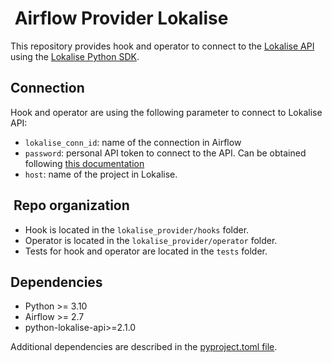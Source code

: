#  Airflow Provider Lokalise

This repository provides hook and operator to connect to the [Lokalise API](https://developers.lokalise.com/reference/lokalise-rest-api) using the [Lokalise Python SDK](https://github.com/lokalise/python-lokalise-api).

## Connection

Hook and operator are using the following parameter to connect to Lokalise API:

* `lokalise_conn_id`: name of the connection in Airflow
* `password`: personal API token to connect to the API. Can be obtained following [this documentation](https://developers.lokalise.com/reference/api-authentication)
* `host`: name of the project in Lokalise.

##  Repo organization

* Hook is located in the `lokalise_provider/hooks` folder.
* Operator is located in the `lokalise_provider/operator` folder.
* Tests for hook and operator are located in the `tests` folder.

## Dependencies

* Python >= 3.10
* Airflow >= 2.7
* python-lokalise-api>=2.1.0

Additional dependencies are described in the [pyproject.toml file](pyproject.toml).
